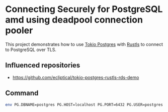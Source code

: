 # Connecting Securely for PostgreSQL amd using deadpool connection pooler

This project demonstrates how to use [Tokio Postgres](https://crates.io/crates/tokio-postgres) with [Rustls](https://crates.io/crates/rustls) to connect to PostgreSQL over TLS.

## Influenced repositories
- https://github.com/ecliptical/tokio-postgres-rustls-rds-demo

## Command

```bash
env PG.DBNAME=postgres PG.HOST=localhost PG.PORT=6432 PG.USER=postgres PG.PASSWORD=postgres DB_CA_CERT=docker/files/cert/ca.pem RUST_LOG=debug cargo run
```